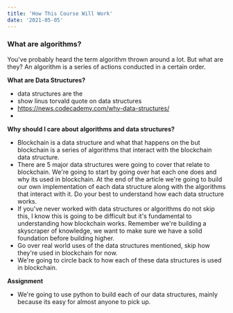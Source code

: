 ```yaml
---
title: 'How This Course Will Work'
date: '2021-05-05'
---
```



### What are algorithms?

You've probably heard the term algorithm thrown around a lot. But what are they? An algorithm is a series of actions conducted in a certain order.



**What are Data Structures?**

- data structures are the
- show linus torvald quote on data structures
- https://news.codecademy.com/why-data-structures/
-



**Why should I care about algorithms and data structures?**

- Blockchain is a data structure and what that happens on the but blockchain is a series of algorithms that interact with the blockchain data structure.
- There are 5 major data structures were going to cover that relate to blockchain. We're going to start by going over hat each one does and why its used in blockchain. At the end of the article we're going to build our own implementation of each data structure along with the algorithms that interact with it. Do your best to understand how each data structure works.
- If you've never worked with data structures or algorithms do not skip this, I know this is going to be difficult but it's fundamental to understanding how blockchain works. Remember we're building a skyscraper of knowledge, we want to make sure we have a solid foundation before building higher.
- Go over real world uses of the data structures mentioned, skip how they're used in blockchain for now.
- We're going to circle back to how each of these data structures is used in blockchain.



**Assignment**

- We're going to use python to build each of our data structures, mainly because its easy for almost anyone to pick up.
